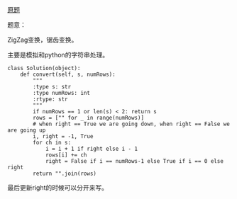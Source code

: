 [原题](https://leetcode.com/problems/zigzag-conversion/)

题意：

ZigZag变换，锯齿变换。

主要是模拟和python的字符串处理。

```
class Solution(object):
    def convert(self, s, numRows):
        """
        :type s: str
        :type numRows: int
        :rtype: str
        """
        if numRows == 1 or len(s) < 2: return s
        rows = ["" for _ in range(numRows)]
        # when right == True we are going down, when right == False we are going up
        i, right = -1, True
        for ch in s:
            i = i + 1 if right else i - 1
            rows[i] += ch
            right = False if i == numRows-1 else True if i == 0 else right
        return "".join(rows)
```


最后更新right的时候可以分开来写。

